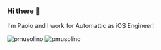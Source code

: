 ### Hi there 👋

I'm Paolo and I work for Automattic as iOS Engineer!


<img src="https://github-readme-stats.vercel.app/api?username=pmusolino&show_icons=true&count_private=true" alt="pmusolino" />
<img src="https://github-readme-stats.vercel.app/api/top-langs/?username=pmusolino&hide=html" alt="pmusolino" />

